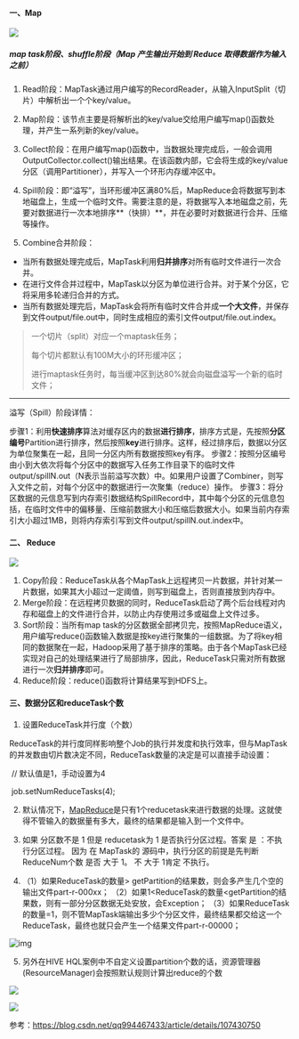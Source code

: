 #### 一、Map

<img src="https://springboot-vue-blog.oss-cn-hangzhou.aliyuncs.com/img-for-typora/image-20221212111628341.png"  />

##### map task阶段、shuffle阶段（Map 产生输出开始到 Reduce 取得数据作为输入之前）

1. Read阶段：MapTask通过用户编写的RecordReader，从输入InputSplit（切片）中解析出一个个key/value。

2. Map阶段：该节点主要是将解析出的key/value交给用户编写map()函数处理，并产生一系列新的key/value。

3. Collect阶段：在用户编写map()函数中，当数据处理完成后，一般会调用OutputCollector.collect()输出结果。在该函数内部，它会将生成的key/value分区（调用Partitioner），并写入一个环形内存缓冲区中。

4. Spill阶段：即“溢写”，当环形缓冲区满80%后，MapReduce会将数据写到本地磁盘上，生成一个临时文件。需要注意的是，将数据写入本地磁盘之前，先要对数据进行一次本地排序**（快排）**，并在必要时对数据进行合并、压缩等操作。

5. Combine合并阶段：

* 当所有数据处理完成后，MapTask利用**归并排序**对所有临时文件进行一次合并。
 * 在进行文件合并过程中，MapTask以分区为单位进行合并。对于某个分区，它将采用多轮递归合并的方式。
 * 当所有数据处理完后，MapTask会将所有临时文件合并成**一个大文件**，并保存到文件output/file.out中，同时生成相应的索引文件output/file.out.index。

> 一个切片（split）对应一个maptask任务；
>
> 每个切片都默认有100M大小的环形缓冲区；
>
> 进行maptask任务时，每当缓冲区到达80%就会向磁盘溢写一个新的临时文件；

---

溢写（Spill）阶段详情：

步骤1：利用**快速排序**算法对缓存区内的数据**进行排序**，排序方式是，先按照**分区编号**Partition进行排序，然后按照**key**进行排序。这样，经过排序后，数据以分区为单位聚集在一起，且同一分区内所有数据按照key有序。
步骤2：按照分区编号由小到大依次将每个分区中的数据写入任务工作目录下的临时文件output/spillN.out（N表示当前溢写次数）中。如果用户设置了Combiner，则写入文件之前，对每个分区中的数据进行一次聚集（reduce）操作。
步骤3：将分区数据的元信息写到内存索引数据结构SpillRecord中，其中每个分区的元信息包括，在临时文件中的偏移量、压缩前数据大小和压缩后数据大小。如果当前内存索引大小超过1MB，则将内存索引写到文件output/spillN.out.index中。

#### 二、 Reduce

<img src="https://springboot-vue-blog.oss-cn-hangzhou.aliyuncs.com/img-for-typora/image-111.png"  />

1. Copy阶段：ReduceTask从各个MapTask上远程拷贝一片数据，并针对某一片数据，如果其大小超过一定阈值，则写到磁盘上，否则直接放到内存中。
2. Merge阶段：在远程拷贝数据的同时，ReduceTask启动了两个后台线程对内存和磁盘上的文件进行合并，以防止内存使用过多或磁盘上文件过多。
3. Sort阶段：当所有map task的分区数据全部拷贝完，按照MapReduce语义，用户编写reduce()函数输入数据是按key进行聚集的一组数据。为了将key相同的数据聚在一起，Hadoop采用了基于排序的策略。由于各个MapTask已经实现对自己的处理结果进行了局部排序，因此，ReduceTask只需对所有数据进行一次**归并排序**即可。
4. Reduce阶段：reduce()函数将计算结果写到HDFS上。

#### 三、数据分区和reduceTask个数

1. 设置ReduceTask并行度（个数）

​		ReduceTask的并行度同样影响整个Job的执行并发度和执行效率，但与MapTask的并发数由切片数决定不同，ReduceTask数量的决定是可以直接手动设置：

​		// 默认值是1，手动设置为4

​		job.setNumReduceTasks(4);

2. 默认情况下，[MapReduce](https://so.csdn.net/so/search?q=MapReduce&spm=1001.2101.3001.7020)是只有1个reducetask来进行数据的处理。这就使得不管输入的数据量有多大，最终的结果都是输入到一个文件中。

3. 如果 分区数不是 1 但是 reducetask为 1 是否执行分区过程。答案 是 ：不执行分区过程。
   因为 在 MapTask的 源码中，执行分区的前提是先判断 ReduceNum个数 是否 大于 1。 不 大于
   1肯定 不执行。

4. （1）如果ReduceTask的数量> getPartition的结果数，则会多产生几个空的输出文件part-r-000xx；
   （2）如果1<ReduceTask的数量<getPartition的结果数，则有一部分分区数据无处安放，会Exception；
   （3）如果ReduceTask的数量=1，则不管MapTask端输出多少个分区文件，最终结果都交给这一个
            ReduceTask，最终也就只会产生一个结果文件part-r-00000；

![img](https://springboot-vue-blog.oss-cn-hangzhou.aliyuncs.com/img-for-typora/20200913121430317.png)

5. 另外在HIVE HQL案例中不自定义设置partition个数的话，资源管理器(ResourceManager)会按照默认规则计算出reduce的个数

![](https://springboot-vue-blog.oss-cn-hangzhou.aliyuncs.com/img-for-typora/e6d6d6ee0b30aebb25cc862c5c211466.png)

![](https://springboot-vue-blog.oss-cn-hangzhou.aliyuncs.com/img-for-typora/bb3304d694b0bf0411d9380764a8e556.png)

参考：https://blog.csdn.net/qq994467433/article/details/107430750
